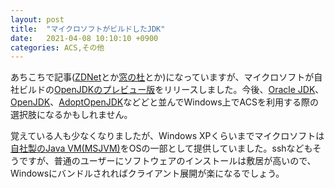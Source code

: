 ```yaml
---
layout: post
title:  "マイクロソフトがビルドしたJDK"
date:   2021-04-08 10:10:10 +0900
categories: ACS,その他
---
```

あちこちで記事([ZDNet](https://japan.zdnet.com/article/35168967/)とか[窓の杜](https://forest.watch.impress.co.jp/docs/news/1316969.html)とか)になっていますが、マイクロソフトが自社ビルドの[OpenJDKのプレビュー版](https://devblogs.microsoft.com/java/announcing-preview-of-microsoft-build-of-openjdk/)をリリースしました。今後、[Oracle JDK](https://www.oracle.com/jp/java/technologies/downloads/)、[OpenJDK](https://openjdk.org/)、[AdoptOpenJDK](https://adoptium.net/)などどと並んでWindows上でACSを利用する際の選択肢になるかもしれません。

覚えている人も少なくなりましたが、Windows XPくらいまでマイクロソフトは[自社製のJava VM(MSJVM)](https://en.wikipedia.org/wiki/Microsoft_Java_Virtual_Machine)をOSの一部として提供していました。sshなどもそうですが、普通のユーザーにソフトウェアのインストールは敷居が高いので、Windowsにバンドルされればクライアント展開が楽になるでしょう。
